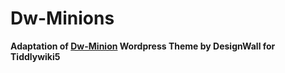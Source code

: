 # Dw-Minions

**Adaptation of [Dw-Minion](http://demo.designwall.com/dw-minion/) Wordpress Theme by DesignWall for Tiddlywiki5**

